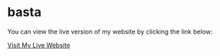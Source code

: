 # basta
You can view the live version of my website by clicking the link below:

[Visit My Live Website](https://janameli.github.io/basta/)
